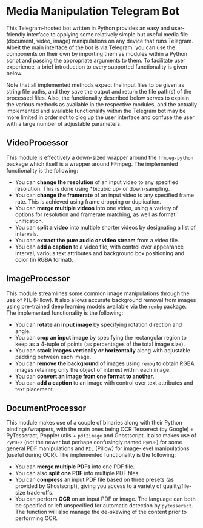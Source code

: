 # Media Manipulation Telegram Bot
This Telegram-hosted bot written in Python provides an easy and user-friendly interface to applying some relatively simple but useful media file (document, video, image) manipulations on any device that runs Telegram.
Albeit the main interface of the bot is via Telegram, you can use the components on their own by importing them as modules within a Python script and passing the appropriate arguments to them. 
To facilitate user experience, a brief introduction to every supported functionality is given below. 

Note that all implemented methods expect the input files to be given as string file paths, and they save the output and return the file path(s) of the processed files.
Also, the functionality described below serves to explain the various methods as available in the respective modules, and the actually implemented and available functionality within the Telegram bot may be more limited in order not to clog up the user interface and confuse the user with a large number of adjustable parameters.

## VideoProcessor
This module is effectively a down-sized wrapper around the `ffmpeg-python` package which itself is a wrapper around FFmpeg. The implemented functionality is the following:
* You can **change the resolution** of an input video to any specified resolution. This is done using *bicubic up- or down-sampling.
* You can **change the framerate** of an input video to any specified frame rate. This is achieved using frame dropping or duplication.
* You can **merge multiple videos** into one video, using a variety of options for resolution and framerate matching, as well as format unification.
* You can **split a video** into multiple shorter videos by designating a list of intervals.
* You can **extract the pure audio or video stream** from a video file.
* You can **add a caption** to a video file, with control over appearance interval, various text attributes and background box positioning and color (in RGBA format).

## ImageProcessor
This module streamlines some common image manipulations through the use of `PIL` (Pillow). It also allows accurate background removal from images using pre-trained deep learning models available via the `rembg` package.
The implemented functionality is the following:
* You can **rotate an input image** by specifying rotation direction and angle.
* You can **crop an input image** by specifying the rectangular region to keep as a 4-tuple of points (as percentages of the total image size).
* You can **stack images vertically or horizontally** along with adjustable padding between each image.
* You can **remove the background** of images using `rembg` to obtain RGBA images retaining only the object of interest within each image.
* You can **convert an image from one format to another**.
* You can **add a caption** to an image with control over text attributes and text placement.

## DocumentProcessor
This module makes use of a couple of binaries along with their Python bindings/wrappers, with the main ones being OCR Tesserect (by Google) + PyTesseract, Poppler utils + `pdf2image` and Ghostscript. It also makes use of `PyPDF2` (not the newer but perhaps confusingly named `PyPDF`) for some general PDF manipulations and `PIL` (Pillow) for image-level manipulations (useful during OCR).
The implemented functionality is the following:
* You can **merge multiple PDFs** into one PDF file.
* You can also **split one PDF** into multiple PDF files.
* You can **compress** an input PDF file based on three presets (as provided by Ghostscript), giving you access to a variety of quality/file-size trade-offs.
* You can perform **OCR** on an input PDF or image. The language can both be specified or left unspecified for automatic detection by `pytesseract`. The function will also manage the de-skewing of the content prior to performing OCR.
